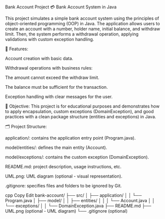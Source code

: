 Bank Account Project
💳 Bank Account System in Java

This project simulates a simple bank account system using the principles of object-oriented programming (OOP) in Java. The application allows users to create an account with a number, holder name, initial balance, and withdraw limit. Then, the system performs a withdrawal operation, applying validations with custom exception handling.

🧩 Features:

Account creation with basic data.

Withdrawal operations with business rules:

The amount cannot exceed the withdraw limit.

The balance must be sufficient for the transaction.

Exception handling with clear messages for the user.

🎯 Objective:
This project is for educational purposes and demonstrates how to apply encapsulation, custom exceptions (DomainException), and good practices with a clean package structure (entities and exceptions) in Java.

🗂️ Project Structure:

application/: contains the application entry point (Program.java).

model/entities/: defines the main entity (Account).

model/exceptions/: contains the custom exception (DomainException).

README.md: project description, usage instructions, etc.

UML.png: UML diagram (optional - visual representation).

.gitignore: specifies files and folders to be ignored by Git.

cpp
Copy
Edit
bank-account/
├── src/
│   ├── application/
│   │   └── Program.java
│   ├── model/
│   │   ├── entities/
│   │   │   └── Account.java
│   │   └── exceptions/
│   │       └── DomainException.java
├── README.md
├── UML.png (optional - UML diagram)
└── .gitignore (optional)


